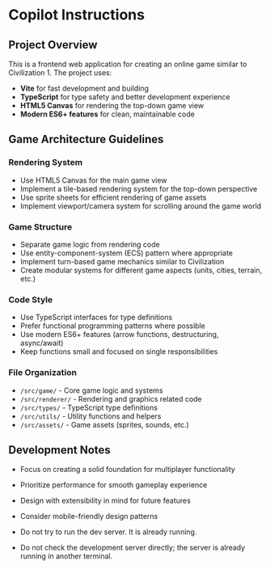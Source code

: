 # Copilot Instructions

<!-- Use this file to provide workspace-specific custom instructions to Copilot. For more details, visit https://code.visualstudio.com/docs/copilot/copilot-customization#_use-a-githubcopilotinstructionsmd-file -->

## Project Overview
This is a frontend web application for creating an online game similar to Civilization 1. The project uses:

- **Vite** for fast development and building
- **TypeScript** for type safety and better development experience
- **HTML5 Canvas** for rendering the top-down game view
- **Modern ES6+ features** for clean, maintainable code

## Game Architecture Guidelines

### Rendering System
- Use HTML5 Canvas for the main game view
- Implement a tile-based rendering system for the top-down perspective
- Use sprite sheets for efficient rendering of game assets
- Implement viewport/camera system for scrolling around the game world

### Game Structure
- Separate game logic from rendering code
- Use entity-component-system (ECS) pattern where appropriate
- Implement turn-based game mechanics similar to Civilization
- Create modular systems for different game aspects (units, cities, terrain, etc.)

### Code Style
- Use TypeScript interfaces for type definitions
- Prefer functional programming patterns where possible
- Use modern ES6+ features (arrow functions, destructuring, async/await)
- Keep functions small and focused on single responsibilities

### File Organization
- `/src/game/` - Core game logic and systems
- `/src/renderer/` - Rendering and graphics related code
- `/src/types/` - TypeScript type definitions
- `/src/utils/` - Utility functions and helpers
- `/src/assets/` - Game assets (sprites, sounds, etc.)

## Development Notes
- Focus on creating a solid foundation for multiplayer functionality
- Prioritize performance for smooth gameplay experience
- Design with extensibility in mind for future features
- Consider mobile-friendly design patterns

- Do not try to run the dev server. It is already running.
- Do not check the development server directly; the server is already running in another terminal.

